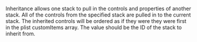 Inheritance allows one stack to pull in the controls and properties of another stack.  All of the controls from the specified stack are pulled in to the current stack.  The inherited controls will be ordered as if they were they were first in the plist customItems array. The value should be the ID of the stack to inherit from.